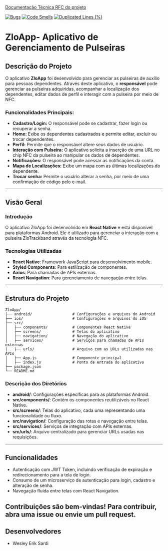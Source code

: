 [Documentação Técnica RFC do projeto](https://docs.google.com/document/d/11Tobzwm5-JkiURC2DJRTKl8LARjj46NG/edit?usp=sharing&ouid=113156827946997430842&rtpof=true&sd=true)

[![Bugs](https://sonarcloud.io/api/project_badges/measure?project=WesleySardi_projeto-conclusao-curso-mobile&metric=bugs)](https://sonarcloud.io/summary/new_code?id=WesleySardi_projeto-conclusao-curso-mobile)
[![Code Smells](https://sonarcloud.io/api/project_badges/measure?project=WesleySardi_projeto-conclusao-curso-mobile&metric=code_smells)](https://sonarcloud.io/summary/new_code?id=WesleySardi_projeto-conclusao-curso-mobile)
[![Duplicated Lines (%)](https://sonarcloud.io/api/project_badges/measure?project=WesleySardi_projeto-conclusao-curso-mobile&metric=duplicated_lines_density)](https://sonarcloud.io/summary/new_code?id=WesleySardi_projeto-conclusao-curso-mobile)

# ZloApp- Aplicativo de Gerenciamento de Pulseiras

## Descrição do Projeto

O aplicativo **ZloApp** foi desenvolvido para gerenciar as pulseiras de auxílio para pessoas dependentes. Através deste aplicativo, o **responsável** pode gerenciar as pulseiras adquiridas, acompanhar a localização dos dependentes, editar dados de perfil e interagir com a pulseira por meio de NFC.

### Funcionalidades Principais:

- **Cadastro/Login:** O responsável pode se cadastrar, fazer login ou recuperar a senha.
- **Home:** Exibe os dependentes cadastrados e permite editar, excluir ou trocar dependentes.
- **Perfil:** Permite que o responsável altere seus dados de usuário.
- **Interação com Pulseira:** O aplicativo solicita a inserção de uma URL no chip NFC da pulseira ao manipular os dados de dependentes.
- **Notificações:** O responsável pode acessar as notificações da conta.
- **Mapa de Localizações:** Exibe um mapa com as últimas localizações do dependente.
- **Trocar senha:** Permite o usuário alterar a senha, por meio de uma confirmação de código pelo e-mail.

---

## Visão Geral

### Introdução
O aplicativo ZloApp foi desenvolvido em **React Native** e está disponível para plataformas Android. Ele é utilizado para gerenciar a interação com a pulseira ZloTrackband através da tecnologia NFC.

### Tecnologias Utilizadas
- **React Native**: Framework JavaScript para desenvolvimento mobile.
- **Styled Components**: Para estilização de componentes.
- **Axios**: Para chamadas de APIs externas.
- **React Navigation**: Para gerenciamento de navegação entre telas.

---

## Estrutura do Projeto
```
ZloApp/
├── android/                  # Configurações e arquivos do Android
├── ios/                      # Configurações e arquivos do iOS
├── src/
│   ├── components/           # Componentes React Native
│   ├── screens/              # Telas do aplicativo
│   ├── navigation/           # Navegação do aplicativo
│   ├── services/             # Serviços para chamadas de APIs externas
│   ├── urls/                 # Arquivo com as URLs utilizadas nas APIs
│   ├── App.js                # Componente principal
│   ├── index.js              # Ponto de entrada do aplicativo
├── package.json
└── README.md
```

### Descrição dos Diretórios
- **android/**: Configurações específicas para as plataformas Android.
- **src/components/**: Contém os componentes reutilizáveis no React Native.
- **src/screens/**: Telas do aplicativo, cada uma representando uma funcionalidade ou fluxo.
- **src/navigation/**: Configuração das rotas e navegação entre telas.
- **src/services/**: Serviços de integração com APIs externas.
- **src/urls/**: Arquivo centralizado para gerenciar URLs usadas nas requisições.

---

## Funcionalidades
- Autenticação com JWT Token, incluindo verificação de expiração e redirecionamento para a tela de login.
- Consumo de um microserviço de autenticação para login, cadastro e alteração de senha.
- Navegação fluida entre telas com React Navigation.

## Contribuições são bem-vindas! Para contribuir, abra uma issue ou envie um pull request.

## Desenvolvedores

- Wesley Erik Sardi
